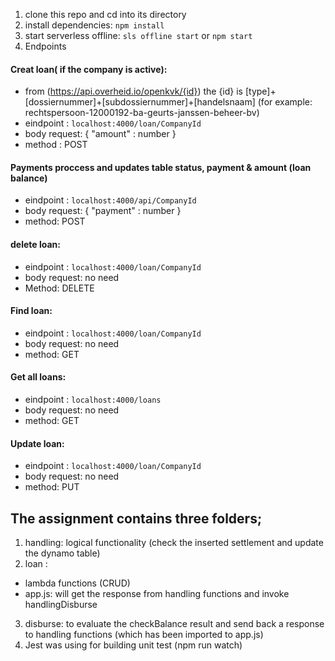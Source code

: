 

1. clone this repo and cd into its directory
2. install dependencies: `npm install`
3. start serverless offline: `sls offline start` or `npm start`
4. Endpoints

#### Creat loan( if the company is active):
- from (https://api.overheid.io/openkvk/{id}) the {id} is [type]+[dossiernummer]+[subdossiernummer]+[handelsnaam] (for example: rechtspersoon-12000192-ba-geurts-janssen-beheer-bv)
- eindpoint : `localhost:4000/loan/CompanyId`
- body request: { "amount" : number }
- method : POST
#### Payments proccess and updates table status, payment & amount (loan balance)
- eindpoint : `localhost:4000/api/CompanyId`
- body request: { "payment" : number }
- method: POST
#### delete loan:
- eindpoint : `localhost:4000/loan/CompanyId`
- body request: no need
- Method: DELETE
#### Find loan:
- eindpoint : `localhost:4000/loan/CompanyId`
- body request: no need
- method: GET
#### Get all loans:
- eindpoint : `localhost:4000/loans`
- body request: no need
- method: GET
#### Update loan:
- eindpoint : `localhost:4000/loan/CompanyId`
- body request: no need
- method: PUT

## The assignment contains three folders;

1. handling: logical functionality (check the inserted settlement and update the dynamo table)
2. loan :
- lambda functions (CRUD)  
- app.js: will get the response from handling functions and invoke handlingDisburse
3. disburse: to evaluate the checkBalance result and send back a response to handling functions (which has been imported to app.js)
4. Jest was using for building unit test (npm run watch)
